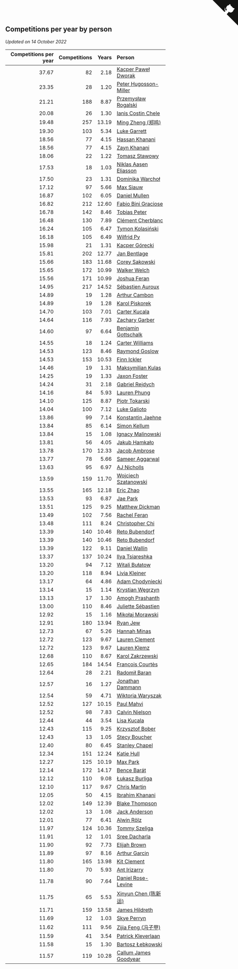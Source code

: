 ## Competitions per year by person

*Updated on 14 October 2022*

| Competitions per year | Competitions | Years | Person |
| ---: | ---: | ---: | :--- |
| 37.67 | 82 | 2.18 | [Kacper Paweł Dworak](https://www.worldcubeassociation.org/persons/2020DWOR01) |
| 23.35 | 28 | 1.20 | [Peter Hugosson-Miller](https://www.worldcubeassociation.org/persons/2021HUGO01) |
| 21.21 | 188 | 8.87 | [Przemysław Rogalski](https://www.worldcubeassociation.org/persons/2013ROGA02) |
| 20.08 | 26 | 1.30 | [Ianis Costin Chele](https://www.worldcubeassociation.org/persons/2021CHEL01) |
| 19.48 | 257 | 13.19 | [Ming Zheng (郑鸣)](https://www.worldcubeassociation.org/persons/2009ZHEN11) |
| 19.30 | 103 | 5.34 | [Luke Garrett](https://www.worldcubeassociation.org/persons/2017GARR05) |
| 18.56 | 77 | 4.15 | [Hassan Khanani](https://www.worldcubeassociation.org/persons/2018KHAN26) |
| 18.56 | 77 | 4.15 | [Zayn Khanani](https://www.worldcubeassociation.org/persons/2018KHAN28) |
| 18.06 | 22 | 1.22 | [Tomasz Stawowy](https://www.worldcubeassociation.org/persons/2021STAW01) |
| 17.53 | 18 | 1.03 | [Niklas Aasen Eliasson](https://www.worldcubeassociation.org/persons/2021ELIA01) |
| 17.50 | 23 | 1.31 | [Dominika Warchoł](https://www.worldcubeassociation.org/persons/2021WARC01) |
| 17.12 | 97 | 5.66 | [Max Siauw](https://www.worldcubeassociation.org/persons/2017SIAU02) |
| 16.87 | 102 | 6.05 | [Daniel Mullen](https://www.worldcubeassociation.org/persons/2016MULL04) |
| 16.82 | 212 | 12.60 | [Fabio Bini Graciose](https://www.worldcubeassociation.org/persons/2010GRAC02) |
| 16.78 | 142 | 8.46 | [Tobias Peter](https://www.worldcubeassociation.org/persons/2014PETE03) |
| 16.48 | 130 | 7.89 | [Clément Cherblanc](https://www.worldcubeassociation.org/persons/2014CHER05) |
| 16.24 | 105 | 6.47 | [Tymon Kolasiński](https://www.worldcubeassociation.org/persons/2016KOLA02) |
| 16.18 | 105 | 6.49 | [Wilfrid Py](https://www.worldcubeassociation.org/persons/2016PYWI01) |
| 15.98 | 21 | 1.31 | [Kacper Górecki](https://www.worldcubeassociation.org/persons/2021GORE01) |
| 15.81 | 202 | 12.77 | [Jan Bentlage](https://www.worldcubeassociation.org/persons/2010BENT01) |
| 15.66 | 183 | 11.68 | [Corey Sakowski](https://www.worldcubeassociation.org/persons/2011SAKO01) |
| 15.65 | 172 | 10.99 | [Walker Welch](https://www.worldcubeassociation.org/persons/2011WELC01) |
| 15.56 | 171 | 10.99 | [Joshua Feran](https://www.worldcubeassociation.org/persons/2011FERA01) |
| 14.95 | 217 | 14.52 | [Sébastien Auroux](https://www.worldcubeassociation.org/persons/2008AURO01) |
| 14.89 | 19 | 1.28 | [Arthur Cambon](https://www.worldcubeassociation.org/persons/2021CAMB01) |
| 14.89 | 19 | 1.28 | [Karol Piskorek](https://www.worldcubeassociation.org/persons/2021PISK01) |
| 14.70 | 103 | 7.01 | [Carter Kucala](https://www.worldcubeassociation.org/persons/2015KUCA01) |
| 14.64 | 116 | 7.93 | [Zachary Garber](https://www.worldcubeassociation.org/persons/2014GARB01) |
| 14.60 | 97 | 6.64 | [Benjamin Gottschalk](https://www.worldcubeassociation.org/persons/2016GOTT01) |
| 14.55 | 18 | 1.24 | [Carter Williams](https://www.worldcubeassociation.org/persons/2021WILL06) |
| 14.53 | 123 | 8.46 | [Raymond Goslow](https://www.worldcubeassociation.org/persons/2014GOSL01) |
| 14.53 | 153 | 10.53 | [Finn Ickler](https://www.worldcubeassociation.org/persons/2012ICKL01) |
| 14.46 | 19 | 1.31 | [Maksymilian Kulas](https://www.worldcubeassociation.org/persons/2021KULA02) |
| 14.25 | 19 | 1.33 | [Jaxon Foster](https://www.worldcubeassociation.org/persons/2021FOST01) |
| 14.24 | 31 | 2.18 | [Gabriel Rejdych](https://www.worldcubeassociation.org/persons/2020REJD01) |
| 14.16 | 84 | 5.93 | [Lauren Phung](https://www.worldcubeassociation.org/persons/2016PHUN02) |
| 14.10 | 125 | 8.87 | [Piotr Tokarski](https://www.worldcubeassociation.org/persons/2013TOKA01) |
| 14.04 | 100 | 7.12 | [Luke Galioto](https://www.worldcubeassociation.org/persons/2015GALI02) |
| 13.86 | 99 | 7.14 | [Konstantin Jaehne](https://www.worldcubeassociation.org/persons/2015JAEH01) |
| 13.84 | 85 | 6.14 | [Simon Kellum](https://www.worldcubeassociation.org/persons/2016KELL12) |
| 13.84 | 15 | 1.08 | [Ignacy Malinowski](https://www.worldcubeassociation.org/persons/2021MALI02) |
| 13.81 | 56 | 4.05 | [Jakub Hamkało](https://www.worldcubeassociation.org/persons/2018HAMK01) |
| 13.78 | 170 | 12.33 | [Jacob Ambrose](https://www.worldcubeassociation.org/persons/2010AMBR01) |
| 13.77 | 78 | 5.66 | [Sameer Aggarwal](https://www.worldcubeassociation.org/persons/2017AGGA01) |
| 13.63 | 95 | 6.97 | [AJ Nicholls](https://www.worldcubeassociation.org/persons/2015NICH04) |
| 13.59 | 159 | 11.70 | [Wojciech Szatanowski](https://www.worldcubeassociation.org/persons/2011SZAT01) |
| 13.55 | 165 | 12.18 | [Eric Zhao](https://www.worldcubeassociation.org/persons/2010ZHAO19) |
| 13.53 | 93 | 6.87 | [Jae Park](https://www.worldcubeassociation.org/persons/2015PARK24) |
| 13.51 | 125 | 9.25 | [Matthew Dickman](https://www.worldcubeassociation.org/persons/2013DICK01) |
| 13.49 | 102 | 7.56 | [Rachel Feran](https://www.worldcubeassociation.org/persons/2015FERA01) |
| 13.48 | 111 | 8.24 | [Christopher Chi](https://www.worldcubeassociation.org/persons/2014CHIC01) |
| 13.39 | 140 | 10.46 | [Reto Bubendorf](https://www.worldcubeassociation.org/persons/2012BUBE01) |
| 13.39 | 140 | 10.46 | [Reto Bubendorf](https://www.worldcubeassociation.org/persons/2012BUBE01) |
| 13.39 | 122 | 9.11 | [Daniel Wallin](https://www.worldcubeassociation.org/persons/2013WALL03) |
| 13.37 | 137 | 10.24 | [Ilya Tsiareshka](https://www.worldcubeassociation.org/persons/2012TERE01) |
| 13.20 | 94 | 7.12 | [Witali Bułatow](https://www.worldcubeassociation.org/persons/2015BUAT01) |
| 13.20 | 118 | 8.94 | [Livia Kleiner](https://www.worldcubeassociation.org/persons/2013KLEI03) |
| 13.17 | 64 | 4.86 | [Adam Chodyniecki](https://www.worldcubeassociation.org/persons/2017CHOD02) |
| 13.14 | 15 | 1.14 | [Krystian Węgrzyn](https://www.worldcubeassociation.org/persons/2021WEGR01) |
| 13.13 | 17 | 1.30 | [Amogh Prashanth](https://www.worldcubeassociation.org/persons/2021PRAS01) |
| 13.00 | 110 | 8.46 | [Juliette Sébastien](https://www.worldcubeassociation.org/persons/2014SEBA01) |
| 12.92 | 15 | 1.16 | [Mikołaj Morawski](https://www.worldcubeassociation.org/persons/2021MORA01) |
| 12.91 | 180 | 13.94 | [Ryan Jew](https://www.worldcubeassociation.org/persons/2008JEWR01) |
| 12.73 | 67 | 5.26 | [Hannah Minas](https://www.worldcubeassociation.org/persons/2017MINA04) |
| 12.72 | 123 | 9.67 | [Lauren Clement](https://www.worldcubeassociation.org/persons/2013KLEM01) |
| 12.72 | 123 | 9.67 | [Lauren Klemz](https://www.worldcubeassociation.org/persons/2013KLEM01) |
| 12.68 | 110 | 8.67 | [Karol Zakrzewski](https://www.worldcubeassociation.org/persons/2014ZAKR01) |
| 12.65 | 184 | 14.54 | [François Courtès](https://www.worldcubeassociation.org/persons/2008COUR01) |
| 12.64 | 28 | 2.21 | [Radomił Baran](https://www.worldcubeassociation.org/persons/2020BARA02) |
| 12.57 | 16 | 1.27 | [Jonathan Dammann](https://www.worldcubeassociation.org/persons/2021DAMM01) |
| 12.54 | 59 | 4.71 | [Wiktoria Waryszak](https://www.worldcubeassociation.org/persons/2018WARY01) |
| 12.52 | 127 | 10.15 | [Paul Mahvi](https://www.worldcubeassociation.org/persons/2012MAHV01) |
| 12.52 | 98 | 7.83 | [Calvin Nielson](https://www.worldcubeassociation.org/persons/2014NIEL03) |
| 12.44 | 44 | 3.54 | [Lisa Kucala](https://www.worldcubeassociation.org/persons/2019KUCA01) |
| 12.43 | 115 | 9.25 | [Krzysztof Bober](https://www.worldcubeassociation.org/persons/2013BOBE01) |
| 12.43 | 13 | 1.05 | [Stecy Boucher](https://www.worldcubeassociation.org/persons/2021BOUC01) |
| 12.40 | 80 | 6.45 | [Stanley Chapel](https://www.worldcubeassociation.org/persons/2016CHAP04) |
| 12.34 | 151 | 12.24 | [Katie Hull](https://www.worldcubeassociation.org/persons/2010HULL01) |
| 12.27 | 125 | 10.19 | [Max Park](https://www.worldcubeassociation.org/persons/2012PARK03) |
| 12.14 | 172 | 14.17 | [Bence Barát](https://www.worldcubeassociation.org/persons/2008BARA01) |
| 12.12 | 110 | 9.08 | [Łukasz Burliga](https://www.worldcubeassociation.org/persons/2013BURL01) |
| 12.10 | 117 | 9.67 | [Chris Martin](https://www.worldcubeassociation.org/persons/2013MART03) |
| 12.05 | 50 | 4.15 | [Ibrahim Khanani](https://www.worldcubeassociation.org/persons/2018KHAN27) |
| 12.02 | 149 | 12.39 | [Blake Thompson](https://www.worldcubeassociation.org/persons/2010THOM03) |
| 12.02 | 13 | 1.08 | [Jack Anderson](https://www.worldcubeassociation.org/persons/2021ANDE05) |
| 12.01 | 77 | 6.41 | [Alwin Rölz](https://www.worldcubeassociation.org/persons/2016ROLZ01) |
| 11.97 | 124 | 10.36 | [Tommy Szeliga](https://www.worldcubeassociation.org/persons/2012SZEL01) |
| 11.91 | 12 | 1.01 | [Sree Dacharla](https://www.worldcubeassociation.org/persons/2021DACH01) |
| 11.90 | 92 | 7.73 | [Elijah Brown](https://www.worldcubeassociation.org/persons/2015BROW03) |
| 11.89 | 97 | 8.16 | [Arthur Garcin](https://www.worldcubeassociation.org/persons/2014GARC27) |
| 11.80 | 165 | 13.98 | [Kit Clement](https://www.worldcubeassociation.org/persons/2008CLEM01) |
| 11.80 | 70 | 5.93 | [Ant Irizarry](https://www.worldcubeassociation.org/persons/2016IRIZ02) |
| 11.78 | 90 | 7.64 | [Daniel Rose-Levine](https://www.worldcubeassociation.org/persons/2015ROSE01) |
| 11.75 | 65 | 5.53 | [Xinyun Chen (陈新运)](https://www.worldcubeassociation.org/persons/2017CHEN36) |
| 11.71 | 159 | 13.58 | [James Hildreth](https://www.worldcubeassociation.org/persons/2009HILD01) |
| 11.69 | 12 | 1.03 | [Skye Perryn](https://www.worldcubeassociation.org/persons/2021PERR02) |
| 11.62 | 111 | 9.56 | [Zijia Feng (冯子甲)](https://www.worldcubeassociation.org/persons/2013FENG02) |
| 11.59 | 41 | 3.54 | [Patrick Kleverlaan](https://www.worldcubeassociation.org/persons/2019KLEV01) |
| 11.58 | 15 | 1.30 | [Bartosz Łebkowski](https://www.worldcubeassociation.org/persons/2021LEBK01) |
| 11.57 | 119 | 10.28 | [Callum James Goodyear](https://www.worldcubeassociation.org/persons/2012GOOD02) |


<a href="https://github.com/jonatanklosko/wca_statistics" class="github-corner" aria-label="View source on Github"><svg width="80" height="80" viewBox="0 0 250 250" style="fill:#151513; color:#fff; position: absolute; top: 0; border: 0; right: 0;" aria-hidden="true"><path d="M0,0 L115,115 L130,115 L142,142 L250,250 L250,0 Z"></path><path d="M128.3,109.0 C113.8,99.7 119.0,89.6 119.0,89.6 C122.0,82.7 120.5,78.6 120.5,78.6 C119.2,72.0 123.4,76.3 123.4,76.3 C127.3,80.9 125.5,87.3 125.5,87.3 C122.9,97.6 130.6,101.9 134.4,103.2" fill="currentColor" style="transform-origin: 130px 106px;" class="octo-arm"></path><path d="M115.0,115.0 C114.9,115.1 118.7,116.5 119.8,115.4 L133.7,101.6 C136.9,99.2 139.9,98.4 142.2,98.6 C133.8,88.0 127.5,74.4 143.8,58.0 C148.5,53.4 154.0,51.2 159.7,51.0 C160.3,49.4 163.2,43.6 171.4,40.1 C171.4,40.1 176.1,42.5 178.8,56.2 C183.1,58.6 187.2,61.8 190.9,65.4 C194.5,69.0 197.7,73.2 200.1,77.6 C213.8,80.2 216.3,84.9 216.3,84.9 C212.7,93.1 206.9,96.0 205.4,96.6 C205.1,102.4 203.0,107.8 198.3,112.5 C181.9,128.9 168.3,122.5 157.7,114.1 C157.9,116.9 156.7,120.9 152.7,124.9 L141.0,136.5 C139.8,137.7 141.6,141.9 141.8,141.8 Z" fill="currentColor" class="octo-body"></path></svg></a><style>.github-corner:hover .octo-arm{animation:octocat-wave 560ms ease-in-out}@keyframes octocat-wave{0%,100%{transform:rotate(0)}20%,60%{transform:rotate(-25deg)}40%,80%{transform:rotate(10deg)}}@media (max-width:500px){.github-corner:hover .octo-arm{animation:none}.github-corner .octo-arm{animation:octocat-wave 560ms ease-in-out}}</style>
